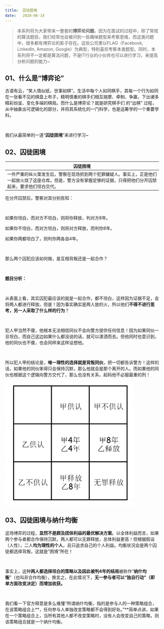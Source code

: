 ```yaml
---
title:	囚徒困境
date:	2020-06-14
---
```


> 本系列将为大家带来一整套的**博弈论问题**。因为在面试的过程中，除了常规的算法题目，我们经常也会被问到一些趣味题型来考察思维，而这类问题中，很多都有博弈论的影子存在。这些公司里以FLAG（Facebook, LinkedIn, Amazon, Google）为典型，特别喜欢考察本类题型。同时，本系列将不一定都是算法问题，不是IT行业的小伙伴也可以进行学习，来提高分析问题的能力~

## 01、什么是“博弈论”

古语有云，“笑人情似纸，世事如棋”。生活中每个人如同棋手，其每一个行为如同在一张看不见的棋盘上布子，精明慎重的棋手们相互揣摩、牵制、争赢，下出诸多精彩纷呈、变化多端的棋局。而什么是博弈论？就是研究棋手们 的“出棋” 过程，从中抽象出可逻辑化的部分，并将其系统化的一门科学，也是运筹学的一个重要学科。

<br/>

我们从最简单的一道“**囚徒困境**”来进行学习~

## 02、囚徒困境

| 囚徒困境                                                     |
| ------------------------------------------------------------ |
| 一件严重的纵火案发生后，警察在现场抓到两个犯罪嫌疑人。事实上，正是他们一起放火烧了这座仓库。但是，警方没有掌握足够的证据，只得把他们分开囚禁起来，要求他们坦白交代。 |

在分开囚禁后，警察对其分别告知：

<br/>

如果你坦白，而对方不坦白，则将你释放，判对方8年。

如果你不坦白，而对方坦白，则将对方释放，而判你8年。

如果你两都坦白了，则判你两各自4年。

<br/>

那么两个囚犯应该如何做，是互相背叛还是一起合作？

<br/>

**题目分析：**

<br/>

从表面上看，其实囚犯最应该的就是一起合作，都不坦白，这样因为证据不足，会将两人都进行释放。但是！因为事实确实是两人放的火，所以他们**不得不进行思考，另一人采取了什么样的行为**？

<br/>

犯人甲当然不傻，他根本无法相信同伙不会向警方提供任何信息！因为如果同伙一旦坦白，而自己这边如果什么都没说的话，就可以潇洒而去。但他同时也意识到，他的同伙也不傻，也会同样来这样设想他。

<br/>

所以犯人甲的结论是，**唯一理性的选择就是背叛同伙**，把一切都告诉警方！这样的话，如果他的同伙笨得只会保持沉默，那么他就会是那个离开的人。而如果他的同伙也根据这个逻辑向警方交代了，那么也没有关系，起码他不必服最重的刑！

<img src="./601/1.jpg" alt="img" style="zoom:50%;" />

## 03、囚徒困境与纳什均衡

这场博弈的过程，**显然不是顾及团体利益的最优解决方案**。以全体利益而言，如果两个参与者都合作保持沉默，两人都可以无罪释放，总体利益更高！但根据假设（人性），二人**均为理性的个人**，且只追求自己的个人利益。均衡状况会是两个囚徒都选择背叛，这就是“困境”所在！

<br/>

事实上，这种**两人都选择坦白的策略以及因此被判4年的结局**被称作“**纳什均衡**”（也叫非合作均衡），换言之，在此情况下，**无一参与者可以“独自行动”（即单方面改变决定）而增加收获。**

<br/>

我们看一下官方释意是多么难懂“所谓纳什均衡，指的是参与人的一种策略组合，在该策略组合上**，任何参与人单独改变策略都不会得到好处。”**简单点讲，如果在一个策略组合上，当所有其他人都不改变策略时，没有人会改变自己的策略，则该策略组合就是一个纳什均衡。